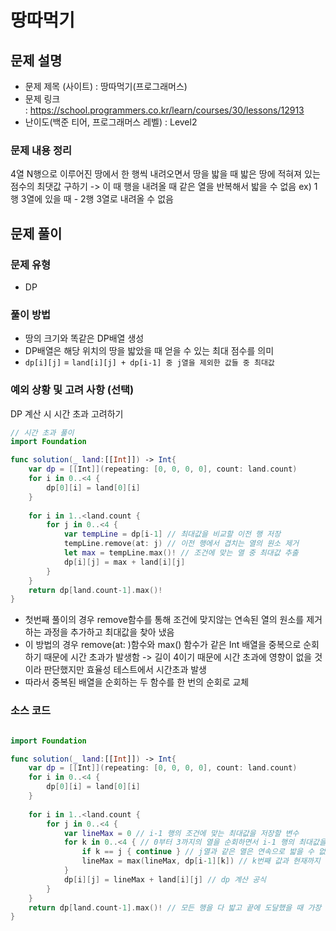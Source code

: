
# 땅따먹기
## 문제 설명
- 문제 제목 (사이트) : 땅따먹기(프로그래머스)
- 문제 링크 : https://school.programmers.co.kr/learn/courses/30/lessons/12913
- 난이도(백준 티어, 프로그래머스 레벨) : Level2

### 문제 내용 정리
4열 N행으로 이루어진 땅에서 한 행씩 내려오면서 땅을 밟을 때 밟은 땅에 적혀져 있는 점수의 최댓값 구하기
-> 이 때 행을 내려올 때 같은 열을 반복해서 밟을 수 없음 ex) 1행 3열에 있을 때 - 2행 3열로 내려올 수 없음
## 문제 풀이
### 문제 유형
- DP
### 풀이 방법
- 땅의 크기와 똑같은 DP배열 생성 
- DP배열은 해당 위치의 땅을 밟았을 때 얻을 수 있는 최대 점수를 의미
- `dp[i][j]` = `land[i][j] + dp[i-1] 중 j열을 제외한 값들 중 최대값 `

### 예외 상황 및 고려 사항 (선택)
DP 계산 시 시간 초과 고려하기
``` swift
// 시간 초과 풀이
import Foundation

func solution(_ land:[[Int]]) -> Int{
    var dp = [[Int]](repeating: [0, 0, 0, 0], count: land.count)
    for i in 0..<4 {
        dp[0][i] = land[0][i]
    }
    
    for i in 1..<land.count {
        for j in 0..<4 {
            var tempLine = dp[i-1] // 최대값을 비교할 이전 행 저장
            tempLine.remove(at: j) // 이전 행에서 겹치는 열의 원소 제거
            let max = tempLine.max()! // 조건에 맞는 열 중 최대값 추출
            dp[i][j] = max + land[i][j]
        }
    }
    return dp[land.count-1].max()!
}
```
- 첫번째 풀이의 경우 remove함수를 통해 조건에 맞지않는 연속된 열의 원소를 제거하는 과정을 추가하고 최대값을 찾아 냈음
- 이 방법의 경우 remove(at: )함수와 max() 함수가 같은 Int 배열을 중복으로 순회하기 때문에 시간 초과가 발생함 -> 길이 4이기 때문에 시간 초과에 영향이 없을 것이라 판단했지만 효율성 테스트에서 시간초과 발생
- 따라서 중복된 배열을 순회하는 두 함수를 한 번의 순회로 교체
### 소스 코드

```swift

import Foundation

func solution(_ land:[[Int]]) -> Int{
    var dp = [[Int]](repeating: [0, 0, 0, 0], count: land.count)
    for i in 0..<4 {
        dp[0][i] = land[0][i]
    }
    
    for i in 1..<land.count {
        for j in 0..<4 {
            var lineMax = 0 // i-1 행의 조건에 맞는 최대값을 저장할 변수
            for k in 0..<4 { // 0부터 3까지의 열을 순회하면서 i-1 행의 최대값을 찾음
                if k == j { continue } // j열과 같은 열은 연속으로 밟을 수 없으므로 continue
                lineMax = max(lineMax, dp[i-1][k]) // k번째 값과 현재까지 갱신된 max값을 비교하여 더 큰값으로 갱신
            }
            dp[i][j] = lineMax + land[i][j] // dp 계산 공식
        }
    }
    return dp[land.count-1].max()! // 모든 행을 다 밟고 끝에 도달했을 때 가장 끝 행중 큰값 출력
}

```